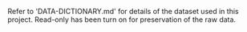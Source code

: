 Refer to 'DATA-DICTIONARY.md' for details of the dataset used in this project.
Read-only has been turn on for preservation of the raw data.
